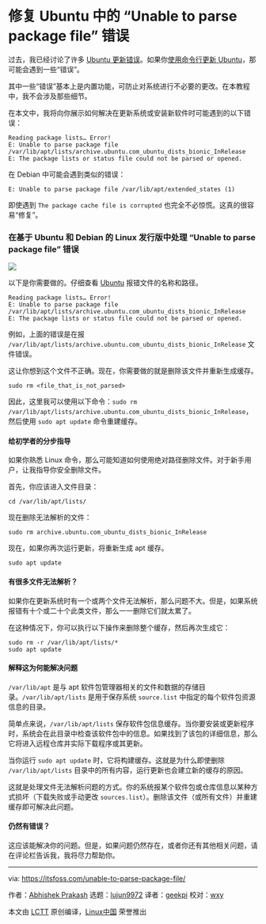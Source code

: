 [#]: collector: (lujun9972)
[#]: translator: (geekpi)
[#]: reviewer: (wxy)
[#]: publisher: ( )
[#]: url: ( )
[#]: subject: (Fixing “Unable to parse package file /var/lib/apt/lists” Error in Ubuntu and Other Linux Distributions)
[#]: via: (https://itsfoss.com/unable-to-parse-package-file/)
[#]: author: (Abhishek Prakash https://itsfoss.com/author/abhishek/)

修复 Ubuntu 中的 “Unable to parse package file” 错误
======

过去，我已经讨论了许多 [Ubuntu 更新错误][1]。如果你[使用命令行更新 Ubuntu][2]，那可能会遇到一些“错误”。

其中一些“错误”基本上是内置功能，可防止对系统进行不必要的更改。在本教程中，我不会涉及那些细节。

在本文中，我将向你展示如何解决在更新系统或安装新软件时可能遇到的以下错误：

```
Reading package lists… Error!
E: Unable to parse package file /var/lib/apt/lists/archive.ubuntu.com_ubuntu_dists_bionic_InRelease
E: The package lists or status file could not be parsed or opened.
```

在 Debian 中可能会遇到类似的错误：

```
E: Unable to parse package file /var/lib/apt/extended_states (1)
```

即使遇到 `The package cache file is corrupted` 也完全不必惊慌。这真的很容易“修复”。

### 在基于 Ubuntu 和 Debian 的 Linux 发行版中处理 “Unable to parse package file” 错误

![][3]

以下是你需要做的。仔细查看 [Ubuntu][4] 报错文件的名称和路径。

```
Reading package lists… Error!
E: Unable to parse package file /var/lib/apt/lists/archive.ubuntu.com_ubuntu_dists_bionic_InRelease
E: The package lists or status file could not be parsed or opened.
```

例如，上面的错误是在报 `/var/lib/apt/lists/archive.ubuntu.com_ubuntu_dists_bionic_InRelease` 文件错误。

这让你想到这个文件不正确。现在，你需要做的就是删除该文件并重新生成缓存。

```
sudo rm <file_that_is_not_parsed>
```

因此，这里我可以使用以下命令：`sudo rm /var/lib/apt/lists/archive.ubuntu.com_ubuntu_dists_bionic_InRelease`，然后使用 `sudo apt update` 命令重建缓存。

#### 给初学者的分步指导

如果你熟悉 Linux 命令，那么可能知道如何使用绝对路径删除文件。对于新手用户，让我指导你安全删除文件。

首先，你应该进入文件目录：

```
cd /var/lib/apt/lists/
```

现在删除无法解析的文件：

```
sudo rm archive.ubuntu.com_ubuntu_dists_bionic_InRelease
```

现在，如果你再次运行更新，将重新生成 apt 缓存。

```
sudo apt update
```

#### 有很多文件无法解析？

如果你在更新系统时有一个或两个文件无法解析，那么问题不大。但是，如果系统报错有十个或二十个此类文件，那么一一删除它们就太累了。

在这种情况下，你可以执行以下操作来删除整个缓存，然后再次生成它：

```
sudo rm -r /var/lib/apt/lists/*
sudo apt update
```

#### 解释这为何能解决问题

`/var/lib/apt` 是与 apt 软件包管理器相关的文件和数据的存储目录。`/var/lib/apt/lists` 是用于保存系统 `source.list` 中指定的每个软件包资源信息的目录。

简单点来说，`/var/lib/apt/lists` 保存软件包信息缓存。当你要安装或更新程序时，系统会在此目录中检查该软件包中的信息。如果找到了该包的详细信息，那么它将进入远程仓库并实际下载程序或其更新。

当你运行 `sudo apt update` 时，它将构建缓存。这就是为什么即使删除 `/var/lib/apt/lists` 目录中的所有内容，运行更新也会建立新的缓存的原因。

这就是处理文件无法解析问题的方式。你的系统报某个软件包或仓库信息以某种方式损坏（下载失败或手动更改 `sources.list`）。删除该文件（或所有文件）并重建缓存即可解决此问题。

#### 仍然有错误？

这应该能解决你的问题。但是，如果问题仍然存在，或者你还有其他相关问题，请在评论栏告诉我，我将尽力帮助你。

--------------------------------------------------------------------------------

via: https://itsfoss.com/unable-to-parse-package-file/

作者：[Abhishek Prakash][a]
选题：[lujun9972][b]
译者：[geekpi](https://github.com/geekpi)
校对：[wxy](https://github.com/wxy)

本文由 [LCTT](https://github.com/LCTT/TranslateProject) 原创编译，[Linux中国](https://linux.cn/) 荣誉推出

[a]: https://itsfoss.com/author/abhishek/
[b]: https://github.com/lujun9972
[1]: https://itsfoss.com/ubuntu-update-error/
[2]: https://itsfoss.com/update-ubuntu/
[3]: https://i1.wp.com/itsfoss.com/wp-content/uploads/2020/05/Unable-to-parse-package-file.png?ssl=1
[4]: https://ubuntu.com/
